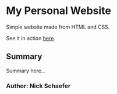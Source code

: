 <h1>My Personal Website</h1>

Simple website made from HTML and CSS.

See it in action <a href="https://naturalnick.github.io/personal-site/">here</a>.

<h2>Summary</h2>
<p>
Summary here...
</p>

<h3>Author: Nick Schaefer</h3>
